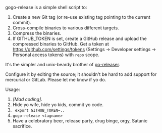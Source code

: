 gogo-release is a simple shell script to:

1. Create a new Git tag (or re-use existing tag pointing to the current commit).
2. Cross-compile binaries to various different targets.
3. Compress the binaries.
4. If GITHUB_TOKEN is set, create a GitHub release and upload the compressed
   binaries to GitHub. Get a token at https://github.com/settings/tokens
   (Settings → Developer settings → Personal access tokens) with `repo` scope.

It's the simpler and unix-beardy brother of [go-releaser][gor].

Configure it by editing the source; it shouldn't be hard to add support for
mercurial or GitLab. Please let me know if yo do.

Usage:

1. *[Mad coding]*.
2. Hide yo wife, hide yo kids, commit yo code.
3. ` export GITHUB_TOKEN=..`
4. `gogo-release <tagname>`
5. Have a celebratory beer, release party, drug binge, orgy, Satanic sacrifice.

[gor]: https://github.com/goreleaser/goreleaser
